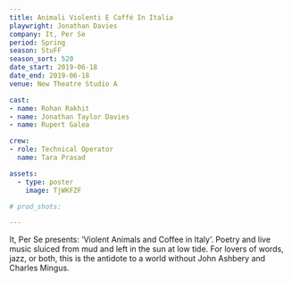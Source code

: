 ```yaml
---
title: Animali Violenti E Caffé In Italia
playwright: Jonathan Davies
company: It, Per Se
period: Spring
season: StuFF
season_sort: 520
date_start: 2019-06-18
date_end: 2019-06-18
venue: New Theatre Studio A

cast:
- name: Rohan Rakhit
- name: Jonathan Taylor Davies
- name: Rupert Galea

crew:
- role: Technical Operator
  name: Tara Prasad

assets:
  - type: poster
    image: TjWKFZF	

# prod_shots:

---
```


It, Per Se presents: ‘Violent Animals and Coffee in Italy’. Poetry and live music sluiced from mud and left in the sun at low tide. For lovers of words, jazz, or both, this is the antidote to a world without John Ashbery and Charles Mingus.
